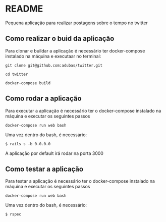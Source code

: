 # README

Pequena aplicação para realizar postagens sobre o tempo no twitter

## Como realizar o buid da aplicação

Para clonar e buildar a aplicação é necessário ter docker-compose instalado na máquina e executaar no terminal:

```
git clone git@github.com:adubas/twitter.git
```
```
cd twitter
```
```
docker-compose build
```

## Como rodar a aplicação

Para executar a aplicação é necessário ter o docker-compose instalado na máquina e executar os seguintes passos

```
docker-compose run web bash
```

Uma vez dentro do bash, é necessário:

```
$ rails s -b 0.0.0.0
```

A aplicação por default irá rodar na porta 3000

## Como testar a aplicação

Para testar a aplicação é necessário ter o docker-compose instalado na máquina e executar os seguintes passos

```
docker-compose run web bash
```

Uma vez dentro do bash, é necessário:

```
$ rspec
```
